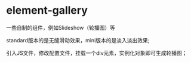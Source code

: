 # element-gallery
一些自制的组件，例如Slideshow（轮播图）等

standard版本的是无缝滑动效果，mini版本的是淡入淡出效果;

引入JS文件，修改配置文件，挂载一个div元素，实例化对象即可生成轮播图；